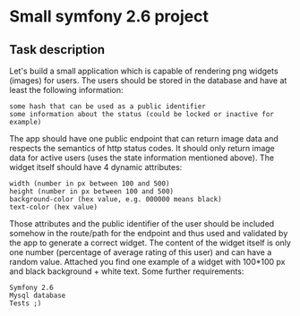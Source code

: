 Small symfony 2.6 project
===============

Task description
-----------------

 Let's build a small application which is capable of rendering png widgets (images) for users. The users should be stored in the database and have at least the following information:

    some hash that can be used as a public identifier
    some information about the status (could be locked or inactive for example)

The app should have one public endpoint that can return image data and respects the semantics of http status codes. It should only return image data for active users (uses the state information mentioned above). The widget itself should have 4 dynamic attributes:

    width (number in px between 100 and 500)
    height (number in px between 100 and 500)
    background-color (hex value, e.g. 000000 means black)
    text-color (hex value)

Those attributes and the public identifier of the user should be included somehow in the route/path for the endpoint and thus used and validated by the app to generate a correct widget. The content of the widget itself is only one number (percentage of average rating of this user) and can have a random value. Attached you find one example of a widget with 100*100 px and black background + white text.
Some further requirements:

    Symfony 2.6
    Mysql database
    Tests ;)


